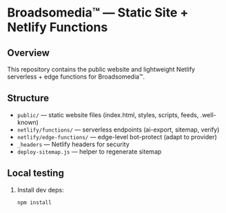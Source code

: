 # Broadsomedia™ — Static Site + Netlify Functions

## Overview
This repository contains the public website and lightweight Netlify serverless + edge functions for Broadsomedia™.

## Structure
- `public/` — static website files (index.html, styles, scripts, feeds, .well-known)
- `netlify/functions/` — serverless endpoints (ai-export, sitemap, verify)
- `netlify/edge-functions/` — edge-level bot-protect (adapt to provider)
- `_headers` — Netlify headers for security
- `deploy-sitemap.js` — helper to regenerate sitemap

## Local testing
1. Install dev deps:
   ```bash
   npm install
